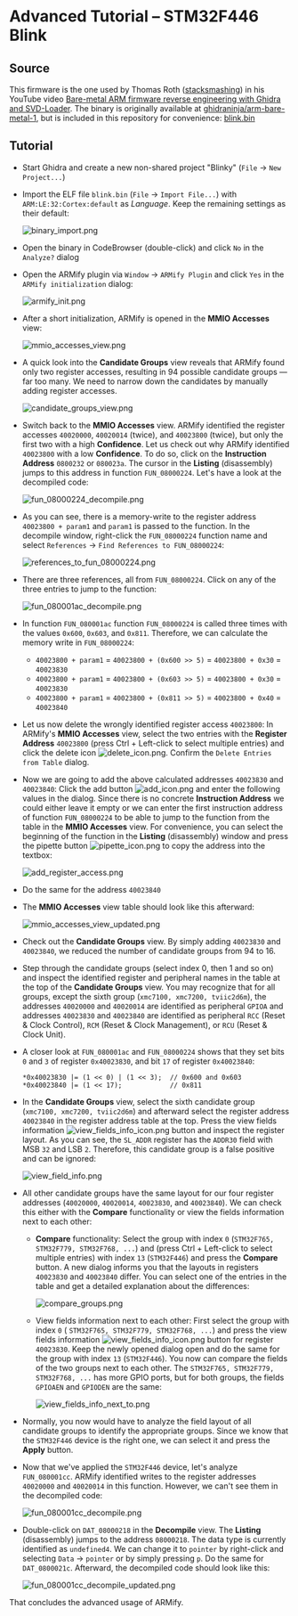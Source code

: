 # Advanced Tutorial – STM32F446 Blink

## Source

This firmware is the one used by Thomas Roth ([stacksmashing](https://stacksmashing.net/)) in his YouTube
video [Bare-metal ARM firmware reverse
engineering with Ghidra and SVD-Loader](https://www.youtube.com/watch?v=q4CxE5P6RUE).
The binary is originally available at [ghidraninja/arm-bare-metal-1](https://github.com/ghidraninja/arm-bare-metal-1),
but is included in this repository for convenience: [blink.bin](blink.bin)

## Tutorial

- Start Ghidra and create a new non-shared project "Blinky" (`File` → `New Project...`)
- Import the ELF file `blink.bin` (`File` → `Import File...`) with `ARM:LE:32:Cortex:default` as *Language*. Keep the
  remaining settings as their default:

  ![binary_import.png](screens/binary_import.png)

- Open the binary in CodeBrowser (double-click) and click `No` in the `Analyze?` dialog
- Open the ARMify plugin via `Window` → `ARMify Plugin` and click `Yes` in the `ARMify initialization` dialog:

  ![armify_init.png](screens/armify_init.png)

- After a short initialization, ARMify is opened in the **MMIO Accesses** view:

  ![mmio_accesses_view.png](screens/mmio_accesses_view.png)

- A quick look into the **Candidate Groups** view reveals that ARMify found only two register accesses, resulting in 94
  possible candidate groups — far too many. We need to narrow down the candidates by manually adding register accesses.

  ![candidate_groups_view.png](screens/candidate_groups_view.png)

- Switch back to the **MMIO Accesses** view. ARMify identified the register accesses `40020000`, `40020014` (twice), and
  `40023800` (twice), but only the first two with a high **Confidence**. Let us check out why ARMify identified
  `40023800` with a low **Confidence**. To do so, click on the **Instruction Address** `0800232` or `080023a`. The
  cursor in the **Listing** (disassembly) jumps to this address in function `FUN_08000224`. Let's have a look at the
  decompiled code:

  ![fun_08000224_decompile.png](screens/fun_08000224_decompile.png)

- As you can see, there is a memory-write to the register address `40023800 + param1` and `param1` is passed to the
  function. In the decompile window, right-click the `FUN_08000224` function name and select `References` →
  `Find References to FUN_08000224`:

  ![references_to_fun_08000224.png](screens/references_to_fun_08000224.png)

- There are three references, all from `FUN_08000224`. Click on any of the three entries to jump to the function:

  ![fun_080001ac_decompile.png](screens/fun_080001ac_decompile.png)

- In function `FUN_080001ac` function `FUN_08000224` is called three times with the values `0x600`, `0x603`, and
  `0x811`. Therefore, we can calculate the memory write in `FUN_08000224`:
    - `40023800 + param1` = `40023800 + (0x600 >> 5)` = `40023800 + 0x30` = `40023830`
    - `40023800 + param1` = `40023800 + (0x603 >> 5)` = `40023800 + 0x30` = `40023830`
    - `40023800 + param1` = `40023800 + (0x811 >> 5)` = `40023800 + 0x40` = `40023840`
- Let us now delete the wrongly identified register access `40023800`: In ARMify's **MMIO Accesses** view, select the
  two entries with the **Register Address** `40023800` (press Ctrl + Left-click to select multiple entries) and click
  the delete icon ![delete_icon.png](screens/delete_icon.png). Confirm the `Delete Entries from Table` dialog.
- Now we are going to add the above calculated addresses `40023830` and `40023840`: Click the add
  button ![add_icon.png](screens/add_icon.png) and enter the following values in the dialog. Since there is no concrete
  **Instruction Address** we could either leave it empty or we can enter the first instruction address of function
  `FUN_08000224` to be able to jump to the function from the table in the **MMIO Accesses** view. For convenience, you
  can select the beginning of the function in the **Listing** (disassembly) window and press the pipette
  button ![pipette_icon.png](screens/pipette_icon.png) to copy the address into the textbox:

  ![add_register_access.png](screens/add_register_access.png)

- Do the same for the address `40023840`
- The **MMIO Accesses** view table should look like this afterward:

  ![mmio_accesses_view_updated.png](screens/mmio_accesses_view_updated.png)

- Check out the **Candidate Groups** view. By simply adding `40023830` and `40023840`, we reduced the number of
  candidate groups from 94 to 16.
- Step through the candidate groups (select index 0, then 1 and so on) and inspect the identified register and
  peripheral names in the table at the top of the **Candidate Groups** view. You may recognize that for all groups,
  except the sixth group (`xmc7100, xmc7200, tviic2d6m`), the addresses `40020000` and `40020014` are identified as
  peripheral `GPIOA` and addresses `40023830` and `40023840` are identified as peripheral `RCC` (Reset & Clock
  Control), `RCM` (Reset & Clock Management), or `RCU` (Reset & Clock Unit).
- A closer look at `FUN_080001ac` and `FUN_08000224` shows that they set bits `0` and `3` of register `0x40023830`, and
  bit `17` of register `0x40023840`:
  ```
  *0x40023830 |= (1 << 0) | (1 << 3);  // 0x600 and 0x603
  *0x40023840 |= (1 << 17);            // 0x811
  ```
- In the **Candidate Groups** view, select the sixth candidate group (`xmc7100, xmc7200, tviic2d6m`) and afterward
  select the register address `40023840` in the register address table at the top. Press the view fields
  information ![view_fields_info_icon.png](screens/view_fields_info_icon.png) button and inspect the register layout. As
  you can see, the `SL_ADDR` register has the `ADDR30` field with MSB `32` and LSB `2`. Therefore, this candidate group
  is a false positive and can be ignored:

  ![view_field_info.png](screens/view_field_info.png)

- All other candidate groups have the same layout for our four register addresses (`40020000`, `40020014`, `40023830`,
  and `40023840`). We can check this either with the **Compare** functionality or view the fields information next to
  each other:
    - **Compare** functionality:
      Select the group with index `0` (`STM32F765, STM32F779, STM32F768, ...`) and (press Ctrl + Left-click to select
      multiple entries) with index `13` (`STM32F446`) and press the **Compare** button. A new dialog informs you that
      the layouts in registers `40023830` and `40023840` differ. You can select one of the entries in the table and get
      a detailed explanation about the differences:

      ![compare_groups.png](screens/compare_groups.png)

    - View fields information next to each other: First select the group with index `0` (
      `STM32F765, STM32F779, STM32F768, ...`) and press the view fields
      information ![view_fields_info_icon.png](screens/view_fields_info_icon.png) button for register `40023830`. Keep
      the newly opened dialog open and do the same for the group with index `13` (`STM32F446`). You now can compare the
      fields of the two groups next to each other. The `STM32F765, STM32F779, STM32F768, ...` has more GPIO ports, but
      for both groups, the fields `GPIOAEN` and `GPIODEN` are the same:

      ![view_fields_info_next_to.png](screens/view_fields_info_next_to.png)

- Normally, you now would have to analyze the field layout of all candidate groups to identify the appropriate groups.
  Since we know that the `STM32F446` device is the right one, we can select it and press the **Apply** button.
- Now that we've applied the `STM32F446` device, let's analyze `FUN_080001cc`. ARMify identified
  writes to the register addresses `40020000` and `40020014` in this function. However, we can't see them in the
  decompiled code:

  ![fun_080001cc_decompile.png](screens/fun_080001cc_decompile.png)

- Double-click on `DAT_08000218` in the **Decompile** view. The **Listing** (disassembly) jumps to the address
  `08000218`. The data type is currently identified as `undefined4`. We can change it to `pointer` by right-click and
  selecting `Data` → `pointer` or by simply pressing `p`. Do the same for `DAT_0800021c`. Afterward, the decompiled code
  should look like this:

  ![fun_080001cc_decompile_updated.png](screens/fun_080001cc_decompile_updated.png)

That concludes the advanced usage of ARMify.